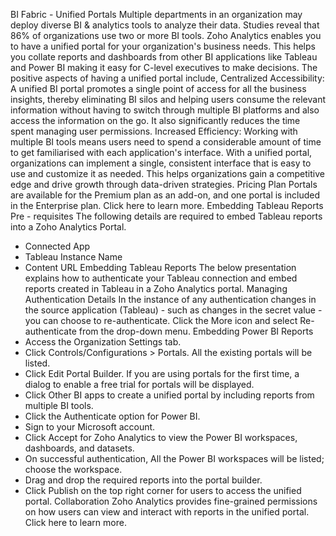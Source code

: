 BI Fabric - Unified Portals
Multiple departments in an organization may deploy diverse BI & analytics tools to analyze their data. Studies reveal that 86% of organizations use two or more BI tools.
Zoho Analytics enables you to have a unified portal for your organization's business needs. This helps you collate reports and dashboards from other BI applications like Tableau and Power BI making it easy for C-level executives to make decisions.
The positive aspects of having a unified portal include,
Centralized Accessibility: A unified BI portal promotes a single point of access for all the business insights, thereby eliminating BI silos and helping users consume the relevant information without having to switch through multiple BI platforms and also access the information on the go. It also significantly reduces the time spent managing user permissions.
Increased Efficiency: Working with multiple BI tools means users need to spend a considerable amount of time to get familiarised with each application's interface. With a unified portal, organizations can implement a single, consistent interface that is easy to use and customize it as needed. This helps organizations gain a competitive edge and drive growth through data-driven strategies.
Pricing Plan
Portals are available for the Premium plan as an add-on, and one portal is included in the Enterprise plan. Click here to learn more.
Embedding Tableau Reports
Pre - requisites
The following details are required to embed Tableau reports into a Zoho Analytics Portal.
- Connected App
- Tableau Instance Name
- Content URL
Embedding Tableau Reports
The below presentation explains how to authenticate your Tableau connection and embed reports created in Tableau in a Zoho Analytics portal.
Managing Authentication Details
In the instance of any authentication changes in the source application (Tableau) - such as changes in the secret value - you can choose to re-authenticate. Click the More icon and select Re-authenticate from the drop-down menu.
Embedding Power BI Reports
- Access the Organization Settings tab.
- Click Controls/Configurations > Portals. All the existing portals will be listed.
- Click Edit Portal Builder. If you are using portals for the first time, a dialog to enable a free trial for portals will be displayed.
- Click Other BI apps to create a unified portal by including reports from multiple BI tools.
- Click the Authenticate option for Power BI.
- Sign to your Microsoft account.
- Click Accept for Zoho Analytics to view the Power BI workspaces, dashboards, and datasets.
- On successful authentication, All the Power BI workspaces will be listed; choose the workspace.
- Drag and drop the required reports into the portal builder.
- Click Publish on the top right corner for users to access the unified portal.
Collaboration
Zoho Analytics provides fine-grained permissions on how users can view and interact with reports in the unified portal. Click here to learn more.